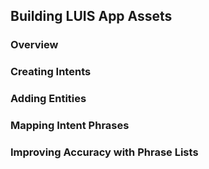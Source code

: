 ## Building LUIS App Assets

### Overview

### Creating Intents

### Adding Entities

### Mapping Intent Phrases

### Improving Accuracy with Phrase Lists